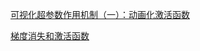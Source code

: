 [可视化超参数作用机制（一）：动画化激活函数](https://mp.weixin.qq.com/s?__biz=MzI3ODkxODU3Mg==&mid=2247486089&idx=1&sn=9ab06e99e73b750c899577e4ddc4c276&chksm=eb4eee4adc39675cd27cab52a3ee2d71820b2e5d70b3940225244a3ba19fdd793181ed144ea9&scene=21#wechat_redirect)

[梯度消失和激活函数](https://mp.weixin.qq.com/s?__biz=MzI3ODkxODU3Mg==&mid=2247487666&idx=1&sn=698579e28d4eda80c905c49cbded0c26&chksm=eb4ef471dc397d6746c341285a12bafc78b2ba2ffcb677c6267e2b1a7b0c983af83e54325f8a&scene=21#wechat_redirect)
